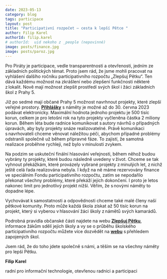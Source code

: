 ```yaml
---
date: 2023-05-13
category: blog
tags: participace
layout: post
title: "Participativní rozpočet – cesta k lepší Pětce "
author: Filip Karel
authorId: filip.karel
# authorId:  uid nekoho z _people (nepovinné)
image: posts/finance.jpg
image: posts/paroz.jpg
---
```


Pro Piráty je participace, vedle transparentnosti a otevřenosti, jedním ze základních politických témat. Proto jsem rád, že jsme mohli pracovat na vyhlášení dalšího ročníku participativního rozpočtu „Zlepšuj Pětku“. Ten dává každému možnost na zkrášlení nebo zlepšení funkčnosti některé z lokalit. Nově mají možnost zlepšit prostředí svých škol i žáci základních škol z Prahy 5.

Již po sedmé mají občané Prahy 5 možnost navrhnout projekty, které zlepší veřejné prostory. [**Přihlášky**](https://zlepsujpetku.cz/zlepsuj-petku-2023/poslat-navrh) s náměty je možné až do 30. června 2023 podávat elektronicky. Maximální hodnota jednoho projektu je 500 tisíc korun, celkem je pro letošní rok na tyto projekty vyčleněna částka 2 miliony korun. Během léta bude radnice komunikovat s autory návrhů o případných úpravách, aby byly projekty snáze realizovatelné. Právě komunikaci s navrhovateli chceme věnovat náležitou péči, abychom případné problémy odstranili společně už během přípravné fáze. To zajistí, že samotná realizace proběhne rychleji, než bylo v minulosti zvykem.

Na podzim se uskuteční finální hlasování veřejnosti, během něhož budou vybrány ty projekty, které budou následně uvedeny v život. Chceme se tak vyhnout překážkám, které provázely vybrané projekty z minulých let, z nichž ještě celá řada realizována nebyla. I když na ně máme rezervovány finance ve speciálním Fondu participativního rozpočtu, zatím se nepodařilo překonat všechny problémy, které překáží jejich dokončení. I proto je letos nakonec limit pro jednotlivý projekt nižší. Věřím, že s novými náměty to dopadne lépe. 

Vychovávat k samostatnosti a odpovědnosti chceme také malé členy naší pětkové komunity. Proto může každá škola získat až 50 tisíc korun na projekt, který si vyberou v hlasování žáci školy z námětů svých kamarádů. 

Podrobná pravidla občanské části najdete na webu [**Zlepšuj Pětku**](https://zlepsujpetku.cz/zlepsuj-petku-2023/), informace žákům sdělí jejich školy a vy se o průběhu školského participativního rozpočtu můžete více dozvědět na [**webu**](https://www.praha5.cz/mc-a-urad/spoluprace-s-verejnosti-obcanska-participace/skolsky-participativni-rozpocet/) s přehledem zapojených škol. 

Jsem rád, že do toho jdete společně s námi, a těším se na všechny náměty pro lepší Pětku. 


**Filip Karel**

radní pro informační technologie, otevřenou radnici a participaci 
